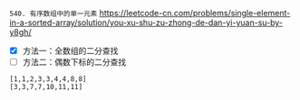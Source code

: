 
`540. 有序数组中的单一元素` https://leetcode-cn.com/problems/single-element-in-a-sorted-array/solution/you-xu-shu-zu-zhong-de-dan-yi-yuan-su-by-y8gh/
- [x] 方法一：全数组的二分查找
- [ ] 方法二：偶数下标的二分查找

```
[1,1,2,3,3,4,4,8,8]
[3,3,7,7,10,11,11]
```
